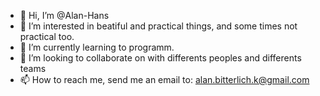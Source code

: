 - 👋 Hi, I’m @Alan-Hans 
- 👀 I’m interested in beatiful and practical things, and some times not practical too.
- 🌱 I’m currently learning to programm.
- 💞️ I’m looking to collaborate on with differents peoples and differents teams
- 📫 How to reach me, send me an email to: alan.bitterlich.k@gmail.com

<!---
Alan-Hans/Alan-Hans is a ✨ special ✨ repository because its `README.md` (this file) appears on your GitHub profile.
You can click the Preview link to take a look at your changes.
--->
